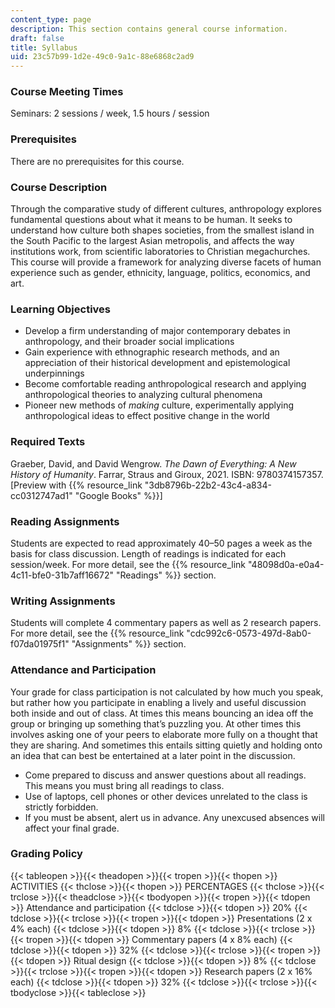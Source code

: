 ```yaml
---
content_type: page
description: This section contains general course information.
draft: false
title: Syllabus
uid: 23c57b99-1d2e-49c0-9a1c-88e6868c2ad9
---
```

### Course Meeting Times

Seminars: 2 sessions / week, 1.5 hours / session

### Prerequisites

There are no prerequisites for this course.

### Course Description

Through the comparative study of different cultures, anthropology explores fundamental questions about what it means to be human. It seeks to understand how culture both shapes societies, from the smallest island in the South Pacific to the largest Asian metropolis, and affects the way institutions work, from scientific laboratories to Christian megachurches. This course will provide a framework for analyzing diverse facets of human experience such as gender, ethnicity, language, politics, economics, and art.

### Learning Objectives

- Develop a firm understanding of major contemporary debates in anthropology, and their broader social implications
- Gain experience with ethnographic research methods, and an appreciation of their historical development and epistemological underpinnings
- Become comfortable reading anthropological research and applying anthropological theories to analyzing cultural phenomena
- Pioneer new methods of *making* culture, experimentally applying anthropological ideas to effect positive change in the world

### Required Texts

Graeber, David, and David Wengrow. *The Dawn of Everything: A New History of Humanity*. Farrar, Straus and Giroux, 2021. ISBN: ‎9780374157357. \[Preview with {{% resource_link "3db8796b-22b2-43c4-a834-cc0312747ad1" "Google Books" %}}\]

### Reading Assignments

Students are expected to read approximately 40–50 pages a week as the basis for class discussion. Length of readings is indicated for each session/week. For more detail, see the {{% resource_link "48098d0a-e0a4-4c11-bfe0-31b7aff16672" "Readings" %}} section.

### Writing Assignments

Students will complete 4 commentary papers as well as 2 research papers. For more detail, see the {{% resource_link "cdc992c6-0573-497d-8ab0-f07da01975f1" "Assignments" %}} section.

### Attendance and Participation

Your grade for class participation is not calculated by how much you speak, but rather how you participate in enabling a lively and useful discussion both inside and out of class. At times this means bouncing an idea off the group or bringing up something that’s puzzling you. At other times this involves asking one of your peers to elaborate more fully on a thought that they are sharing. And sometimes this entails sitting quietly and holding onto an idea that can best be entertained at a later point in the discussion.

- Come prepared to discuss and answer questions about all readings. This means you must bring all readings to class.
- Use of laptops, cell phones or other devices unrelated to the class is strictly forbidden.
- If you must be absent, alert us in advance. Any unexcused absences will affect your final grade.

### Grading Policy

{{< tableopen >}}{{< theadopen >}}{{< tropen >}}{{< thopen >}}
ACTIVITIES
{{< thclose >}}{{< thopen >}}
PERCENTAGES
{{< thclose >}}{{< trclose >}}{{< theadclose >}}{{< tbodyopen >}}{{< tropen >}}{{< tdopen >}}
Attendance and participation
{{< tdclose >}}{{< tdopen >}}
20%
{{< tdclose >}}{{< trclose >}}{{< tropen >}}{{< tdopen >}}
Presentations (2 x 4% each)
{{< tdclose >}}{{< tdopen >}}
8%
{{< tdclose >}}{{< trclose >}}{{< tropen >}}{{< tdopen >}}
Commentary papers (4 x 8% each)
{{< tdclose >}}{{< tdopen >}}
32%
{{< tdclose >}}{{< trclose >}}{{< tropen >}}{{< tdopen >}}
Ritual design
{{< tdclose >}}{{< tdopen >}}
8%
{{< tdclose >}}{{< trclose >}}{{< tropen >}}{{< tdopen >}}
Research papers (2 x 16% each)
{{< tdclose >}}{{< tdopen >}}
32%
{{< tdclose >}}{{< trclose >}}{{< tbodyclose >}}{{< tableclose >}}